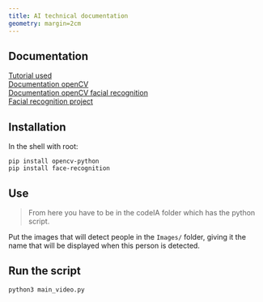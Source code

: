 ```yaml
---
title: AI technical documentation
geometry: margin=2cm
---
```


## Documentation
[Tutorial used](https://www.youtube.com/watch?v=5yPeKQzCPdI)  
[Documentation openCV](https://docs.opencv.org/4.x/d6/d00/tutorial_py_root.html)  
[Documentation openCV facial recognition](https://docs.opencv.org/3.4/da/d60/tutorial_face_main.html)  
[Facial recognition project](https://github.com/ageitgey/face_recognition)  


## Installation
In the shell with root:
```shell
pip install opencv-python
pip install face-recognition
```

## Use
> From here you have to be in the codeIA folder which has the python script. 

Put the images that will detect people in the `Images/` folder, giving it the name that will be displayed when this person is detected.

## Run the script
```shell
python3 main_video.py
```
